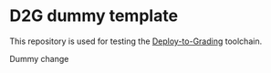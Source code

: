 # D2G dummy template
This repository is used for testing the [Deploy-to-Grading](https://github.com/Programmiermethoden/Deploy-to-Grading) toolchain.

Dummy change
